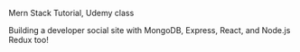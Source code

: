 Mern Stack Tutorial, Udemy class

Building a developer social site with MongoDB, Express, React, and Node.js
Redux too!
